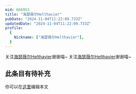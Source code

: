 ```yaml
---
mid: 666953
title: "海瑟薇尔Helthavier"
pubDate: "2024-11-04T11:22:09.733Z"
updatedDate: "2024-11-04T11:22:09.733Z"
profile:
  {
    Nickname: ["海瑟薇尔Helthavier"],
  }
---
```


关注[海瑟薇尔Helthavier](https://space.bilibili.com/666953)谢谢喵~ 关注[海瑟薇尔Helthavier](https://space.bilibili.com/666953)谢谢喵~

## 此条目有待补充
你可以在[这里](https://github.com/Yuhanawa/VTuber.ICU-Content/edit/master/v/海瑟薇尔Helthavier/index.md)编辑本文
